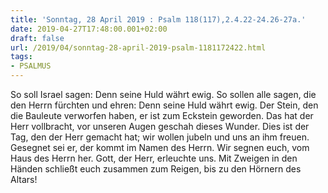 ```yaml
---
title: 'Sonntag, 28 April 2019 : Psalm 118(117),2.4.22-24.26-27a.'
date: 2019-04-27T17:48:00.001+02:00
draft: false
url: /2019/04/sonntag-28-april-2019-psalm-1181172422.html
tags: 
- PSALMUS
---
```


So soll Israel sagen: Denn seine Huld währt ewig. So sollen alle sagen, die den Herrn fürchten und ehren: Denn seine Huld währt ewig. Der Stein, den die Bauleute verworfen haben, er ist zum Eckstein geworden. Das hat der Herr vollbracht, vor unseren Augen geschah dieses Wunder. Dies ist der Tag, den der Herr gemacht hat; wir wollen jubeln und uns an ihm freuen. Gesegnet sei er, der kommt im Namen des Herrn. Wir segnen euch, vom Haus des Herrn her. Gott, der Herr, erleuchte uns. Mit Zweigen in den Händen schließt euch zusammen zum Reigen, bis zu den Hörnern des Altars!